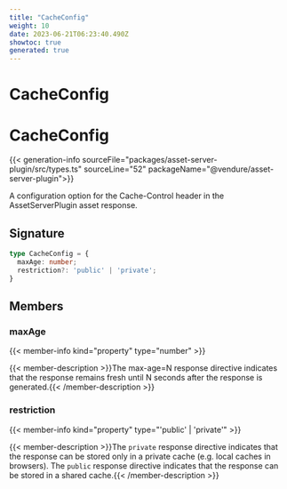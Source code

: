 ```yaml
---
title: "CacheConfig"
weight: 10
date: 2023-06-21T06:23:40.490Z
showtoc: true
generated: true
---
```

<!-- This file was generated from the Vendure source. Do not modify. Instead, re-run the "docs:build" script -->

# CacheConfig
<div class="symbol">


# CacheConfig

{{< generation-info sourceFile="packages/asset-server-plugin/src/types.ts" sourceLine="52" packageName="@vendure/asset-server-plugin">}}

A configuration option for the Cache-Control header in the AssetServerPlugin asset response.

## Signature

```TypeScript
type CacheConfig = {
  maxAge: number;
  restriction?: 'public' | 'private';
}
```
## Members

### maxAge

{{< member-info kind="property" type="number"  >}}

{{< member-description >}}The max-age=N response directive indicates that the response remains fresh until N seconds after the response is generated.{{< /member-description >}}

### restriction

{{< member-info kind="property" type="'public' | 'private'"  >}}

{{< member-description >}}The `private` response directive indicates that the response can be stored only in a private cache (e.g. local caches in browsers).
The `public` response directive indicates that the response can be stored in a shared cache.{{< /member-description >}}


</div>
